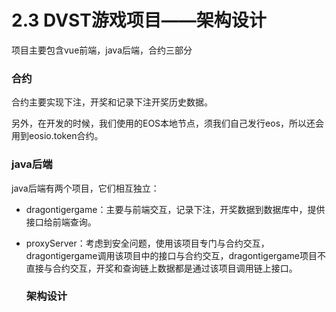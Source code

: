 # 2.3 DVST游戏项目——架构设计

项目主要包含vue前端，java后端，合约三部分

### 合约

合约主要实现下注，开奖和记录下注开奖历史数据。

另外，在开发的时候，我们使用的EOS本地节点，须我们自己发行eos，所以还会用到eosio.token合约。

### java后端

java后端有两个项目，它们相互独立：

- dragontigergame：主要与前端交互，记录下注，开奖数据到数据库中，提供接口给前端查询。

- proxyServer：考虑到安全问题，使用该项目专门与合约交互，dragontigergame调用该项目中的接口与合约交互，dragontigergame项目不直接与合约交互，开奖和查询链上数据都是通过该项目调用链上接口。

  ### 架构设计

  

  


